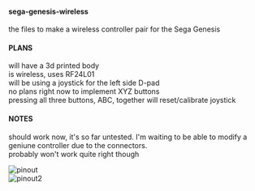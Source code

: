 #### sega-genesis-wireless  
the files to make a wireless controller pair for the Sega Genesis  

#### PLANS  
will have a 3d printed body  
is wireless, uses RF24L01  
will be using a joystick for the left side D-pad  
no plans right now to implement XYZ buttons  
pressing all three buttons, ABC, together will reset/calibrate joystick  

#### NOTES  
should work now, it's so far untested. I'm waiting to be able to modify a geniune controller due to the connectors.  
probably won't work quite right though  

![pinout](https://atariage.com/forums/uploads/monthly_01_2018/post-42561-0-70160200-1517360545.png)  
![pinout2](http://www.ataricompendium.com/faq/faq_controller_pinout.jpg)
